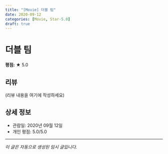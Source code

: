 ```yaml
---
title: "[Movie] 더블 팀"
date: 2020-09-12
categories: [Movie, Star-5.0]
draft: true
---
```


# 더블 팀

**평점:** ★ 5.0

## 리뷰

(리뷰 내용을 여기에 작성하세요)

## 상세 정보

- 관람일: 2020년 09월 12일
- 개인 평점: 5.0/5.0

---

*이 글은 자동으로 생성된 임시 글입니다.*
